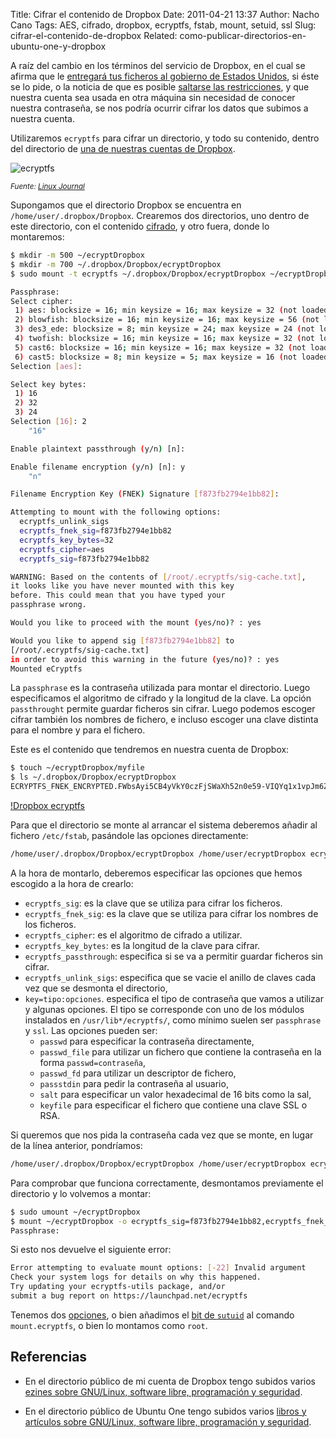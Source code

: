 Title: Cifrar el contenido de Dropbox
Date: 2011-04-21 13:37
Author: Nacho Cano
Tags: AES, cifrado, dropbox, ecryptfs, fstab, mount, setuid, ssl
Slug: cifrar-el-contenido-de-dropbox
Related: como-publicar-directorios-en-ubuntu-one-y-dropbox

A raíz del cambio en los términos del servicio de Dropbox, en el cual se
afirma que le [entregará tus ficheros al gobierno de Estados Unidos][],
si éste se lo pide, o la noticia de que es posible [saltarse las
restricciones][], y que nuestra cuenta sea usada en otra máquina sin
necesidad de conocer nuestra contraseña, se nos podría ocurrir cifrar
los datos que subimos a nuestra cuenta.

Utilizaremos `ecryptfs` para cifrar un directorio, y todo su contenido,
dentro del directorio de [una de nuestras cuentas de Dropbox][].

![ecryptfs]({static}/images/ecryptfs-300x224.jpg)

_<small>Fuente: [Linux Journal][]</small>_

Supongamos que el directorio Dropbox se encuentra en
`/home/user/.dropbox/Dropbox`. Crearemos dos directorios, uno dentro de
este directorio, con el contenido [cifrado][], y otro fuera, donde lo
montaremos:

```bash
$ mkdir -m 500 ~/ecryptDropbox
$ mkdir -m 700 ~/.dropbox/Dropbox/ecryptDropbox
$ sudo mount -t ecryptfs ~/.dropbox/Dropbox/ecryptDropbox ~/ecryptDropbox

Passphrase:
Select cipher:
 1) aes: blocksize = 16; min keysize = 16; max keysize = 32 (not loaded)
 2) blowfish: blocksize = 16; min keysize = 16; max keysize = 56 (not loaded)
 3) des3_ede: blocksize = 8; min keysize = 24; max keysize = 24 (not loaded)
 4) twofish: blocksize = 16; min keysize = 16; max keysize = 32 (not loaded)
 5) cast6: blocksize = 16; min keysize = 16; max keysize = 32 (not loaded)
 6) cast5: blocksize = 8; min keysize = 5; max keysize = 16 (not loaded)
Selection [aes]:

Select key bytes:
 1) 16
 2) 32
 3) 24
Selection [16]: 2
    "16"

Enable plaintext passthrough (y/n) [n]:

Enable filename encryption (y/n) [n]: y
    "n"

Filename Encryption Key (FNEK) Signature [f873fb2794e1bb82]:

Attempting to mount with the following options:
  ecryptfs_unlink_sigs
  ecryptfs_fnek_sig=f873fb2794e1bb82
  ecryptfs_key_bytes=32
  ecryptfs_cipher=aes
  ecryptfs_sig=f873fb2794e1bb82

WARNING: Based on the contents of [/root/.ecryptfs/sig-cache.txt],
it looks like you have never mounted with this key
before. This could mean that you have typed your
passphrase wrong.

Would you like to proceed with the mount (yes/no)? : yes

Would you like to append sig [f873fb2794e1bb82] to
[/root/.ecryptfs/sig-cache.txt]
in order to avoid this warning in the future (yes/no)? : yes
Mounted eCryptfs
```

La `passphrase` es la contraseña utilizada para montar el directorio.
Luego especificamos el algoritmo de cifrado y la longitud de la clave.
La opción `passthrought` permite guardar ficheros sin cifrar. Luego
podemos escoger cifrar también los nombres de fichero, e incluso escoger
una clave distinta para el nombre y para el fichero.

Este es el contenido que tendremos en nuestra cuenta de Dropbox:

```bash
$ touch ~/ecryptDropbox/myfile
$ ls ~/.dropbox/Dropbox/ecryptDropbox
ECRYPTFS_FNEK_ENCRYPTED.FWbsAyi5CB4yVkY0czFjSWaXh52n0e59-VIQYq1x1vpJm6ZBDtj-4PILQwWaU--
```

[!Dropbox ecryptfs]({static}/images/dropbox-ecryptfs-300x97.png)

Para que el directorio se monte al arrancar el sistema deberemos añadir
al fichero `/etc/fstab`, pasándole las opciones directamente:

```bash
/home/user/.dropbox/Dropbox/ecryptDropbox /home/user/ecryptDropbox ecryptfs user,rw,ecryptfs_sig=f873fb2794e1bb82,ecryptfs_fnek_sig=f873fb2794e1bb82,ecryptfs_key_bytes=32,ecryptfs_cipher=aes,ecryptfs_unlink_sigs,ecryptfs_passthrough=no,key=passphrase:passwd=UsedPasswordToEncrypt 0 0
```

A la hora de montarlo, deberemos especificar las opciones que hemos
escogido a la hora de crearlo:

-   `ecryptfs_sig`: es la clave que se utiliza para cifrar los ficheros.
-   `ecryptfs_fnek_sig`: es la clave que se utiliza para cifrar los
    nombres de los ficheros.
-   `ecryptfs_cipher`: es el algoritmo de cifrado a utilizar.
-   `ecryptfs_key_bytes`: es la longitud de la clave para cifrar.
-   `ecryptfs_passthrough`: especifica si se va a permitir guardar
    ficheros sin cifrar.
-   `ecryptfs_unlink_sigs`: especifica que se vacie el anillo de claves
    cada vez que se desmonta el directorio,
-   `key=tipo:opciones`. especifica el tipo de contraseña que vamos a
    utilizar y algunas opciones. El tipo se corresponde con uno de los
    módulos instalados en `/usr/lib*/ecryptfs/`, como mínimo suelen ser
    `passphrase` y `ssl`. Las opciones pueden ser:
    -   `passwd` para especificar la contraseña directamente,
    -   `passwd_file` para utilizar un fichero que contiene la
        contraseña en la forma `passwd=contraseña`,
    -   `passwd_fd` para utilizar un descriptor de fichero,
    -   `passstdin` para pedir la contraseña al usuario,
    -   `salt` para especificar un valor hexadecimal de 16 bits como la
        sal,
    -   `keyfile` para especificar el fichero que contiene una clave SSL
        o RSA.

Si queremos que nos pida la contraseña cada vez que se monte, en lugar
de la línea anterior, pondríamos:

```bash
/home/user/.dropbox/Dropbox/ecryptDropbox /home/user/ecryptDropbox ecryptfs user,rw,noauto,ecryptfs_sig=f873fb2794e1bb82,ecryptfs_fnek_sig=f873fb2794e1bb82,ecryptfs_key_bytes=32,ecryptfs_cipher=aes,ecryptfs_unlink_sigs,ecryptfs_passthrough=no 0 0
```

Para comprobar que funciona correctamente, desmontamos previamente el
directorio y lo volvemos a montar:

```bash
$ sudo umount ~/ecryptDropbox
$ mount ~/ecryptDropbox -o ecryptfs_sig=f873fb2794e1bb82,ecryptfs_fnek_sig=f873fb2794e1bb82,ecryptfs_key_bytes=32,ecryptfs_cipher=aes,ecryptfs_unlink_sigs,ecryptfs_passthrough=no
Passphrase:
```

Si esto nos devuelve el siguiente error:

```bash
Error attempting to evaluate mount options: [-22] Invalid argument
Check your system logs for details on why this happened.
Try updating your ecryptfs-utils package, and/or
submit a bug report on https://launchpad.net/ecryptfs
```

Tenemos dos [opciones][], o bien añadimos el [bit de `sutuid`][] al
comando `mount.ecryptfs`, o bien lo montamos como `root`.

Referencias
------------

- En el directorio público de mi cuenta de Dropbox tengo subidos varios [ezines sobre GNU/Linux, software libre, programación y seguridad][].
- En el directorio público de Ubuntu One tengo subidos varios [libros y artículos sobre GNU/Linux, software libre, programación y seguridad][].

  [entregará tus ficheros al gobierno de Estados Unidos]: http://www.businessinsider.com/dropbox-updates-security-terms-of-service-to-say-it-can-decrpyt-files-if-the-government-asks-it-to-2011-4?op=1
    "entregará tus ficheros al gobierno de Estados Unidos"
  [saltarse las restricciones]: http://www.hispasec.com/unaaldia/4558
    "saltarse las restricciones"
  [una de nuestras cuentas de Dropbox]: {filename}/admin/multiples-cuentas-de-dropbox-en-ubuntu-maverick-meerkat.md
    "múltiples cuentas de dropbox en ubuntu maverick meerkat"
  [Linux Journal]: http://www.linuxjournal.com/article/9400
    "Linux Journal"
  [cifrado]: http://manpages.ubuntu.com/manpages/intrepid/man7/ecryptfs.7.html
    "cifrado"
  [opciones]: http://wiki.archlinux.org/index.php/System_Encryption_with_eCryptfs#Mounting
    "opciones"
  [bit de `sutuid`]: {filename}/admin/setuid-y-setgid.md
    "setuid y setgid"
  [ezines sobre GNU/Linux, software libre, programación y seguridad]: http://dl.dropbox.com/u/13647978/index.html
    "ezines sobre GNU/Linux, software libre, programación y seguridad"
  [libros y artículos sobre GNU/Linux, software libre, programación y seguridad]: http://ubuntuone.com/p/NoU/
    "libros y artículos sobre GNU/Linux, software libre, programación y seguridad"
